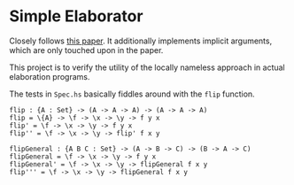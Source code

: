 # Simple Elaborator

Closely follows [this paper](http://www.cse.chalmers.se/~ulfn/papers/meta-variables.pdf). It additionally implements implicit arguments, which are only touched upon in the paper.

This project is to verify the utility of the locally nameless approach in actual elaboration programs.

The tests in `Spec.hs` basically fiddles around with the `flip` function.

```
flip : {A : Set} -> (A -> A -> A) -> (A -> A -> A)
flip = \{A} -> \f -> \x -> \y -> f y x
flip' = \f -> \x -> \y -> f y x
flip'' = \f -> \x -> \y -> flip' f x y

flipGeneral : {A B C : Set} -> (A -> B -> C) -> (B -> A -> C)
flipGeneral = \f -> \x -> \y -> f y x
flipGeneral' = \f -> \x -> \y -> flipGeneral f x y
flip''' = \f -> \x -> \y -> flipGeneral f x y
```
